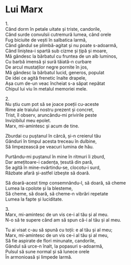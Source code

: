 # Lui Marx

1.\
Când dorm în petale uitate și triste, candorile,\
Când surde convulsii cutremură lumea, când orele\
Fug biciuite de vești în salbatica larmă,\
Când gândul se plimbă-agitat și nu poate s-adoarmă,\
Când liniștea-i spartă sub cizme și țipă și moare,\
Mă gândesc la bărbatul cu fruntea de un alb luminos,\
Cu barbă imensă și sură tăiată-n curbare\
De arcul mustaților negre pornite în jos,\
Mă gândesc la bărbatul lucid, generos, populat\
De idei ce agită frenetic înalte drapele,\
Așa cum de-un veac încheiat s-a săpat nepătat\
Chipul lui viu în metalul memoriei mele.

2.\
Nu știu cum pot să se joace poeții cu-aceste\
Rime ale traiului nostru prezent și concret,\
Trist, îl observ, aruncându-mi privirile peste\
Invizibilul meu epolet.\
Marx, mi-amintesc și acum de tine.

Zburdai cu puștanul în cârcă, și-n creierul tău\
Gânduri în timpul acesta treceau în dulbine,\
Să limpezească pe veacuri lumina de hău.

Purtându-mi puștanul în mine în ritmuri îi zburd,\
Dar amețitoare-i cadența, țesută din pară,\
Se agită în mine-nvârtindu-se, clocotu-i surd,\
Răzbate afară și-astfel izbește să doară.

Să doară-acest timp consemnându-l, să doară, să cheme\
Lumea la cpolote și la blesteme,\
Să cheme, să doară, să cheme-n vibrări repetate\
Lumea la fapte și luciditate.

3.\
Marx, mi-amintesc de un vis ce-i al tău și al meu.\
N-o să te supere când am să spun că-i al tău și al meu.

Tu ai visat c-au să spună cu toții: e al tău și al meu;\
Marx, mi-amintesc de un vis ce-i al tău și al meu,\
Să fie aspirate de flori minunate, candorile,\
Gândul să urce-n înalt, la popasuri s-adoarmă,\
Pulsul să sune normal și să lunece orele\
În armonioasă și limpede larmă.
